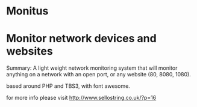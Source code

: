 Monitus
=======

Monitor network devices and websites
====================================
Summary:
A light weight network monitoring system that will monitor anything on a network with an open port, or any website (80, 8080, 1080).

based around PHP and TBS3, with font awesome.

for more info please visit http://www.sellostring.co.uk/?p=16
